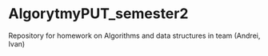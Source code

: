 # AlgorytmyPUT_semester2
Repository for homework on Algorithms and data structures in team (Andrei, Ivan)
